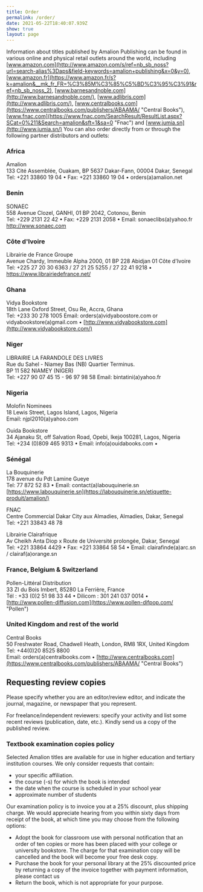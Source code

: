 ```yaml
---
title: Order
permalink: /order/
date: 2021-05-22T18:40:07.939Z
show: true
layout: page
---
```

Information about titles published by Amalion Publishing can be found in various online and physical retail outlets around the world, including [www.amazon.com](http://www.amazon.com/s/ref=nb_sb_noss?url=search-alias%3Daps&field-keywords=amalion+publishing&x=0&y=0), [www.amazon.fr](https://www.amazon.fr/s?k=amalion&__mk_fr_FR=%C3%85M%C3%85%C5%BD%C3%95%C3%91&ref=nb_sb_noss_2), [www.barnesandnoble.com](http://www.barnesandnoble.com/), [www.adlibris.com](http://www.adlibris.com/), [www.centralbooks.com](https://www.centralbooks.com/publishers/ABAAMA/ "Central Books"), [www.fnac.com](https://www.fnac.com/SearchResult/ResultList.aspx?SCat=0%211&Search=amalion&sft=1&sa=0 "Fnac") and [www.jumia.sn](http://www.jumia.sn/) You can also order directly from or through the following partner distributors and outlets:

### Africa

Amalion\
133 Cité Assemblée, Ouakam, BP 5637 Dakar-Fann, 00004 Dakar, Senegal\
Tel: +221 33860 19 04 • Fax: +221 33860 19 04 • orders(a)amalion.net

### Benin

SONAEC\
558 Avenue Clozel, GANHI, 01 BP 2042, Cotonou, Benin\
Tel: +229 2131 22 42 • Fax: +229 2131 2058 • Email: sonaeclibs(a)yahoo.fr\
http://www.sonaec.com

### Côte d'Ivoire

Librairie de France Groupe\
Avenue Chardy, Immeuble Alpha 2000, 01 BP 228 Abidjan 01 Côte d'Ivoire \
Tel: +225 27 20 30 6363 / 27 21 25 5255  / 27 22 41 9218  • [](http://www.vidyabookstore.com/)\
<https://www.librairiedefrance.net/>

### Ghana

Vidya Bookstore\
18th Lane Oxford Street, Osu Re, Accra, Ghana\
Tel: +233 30 278 1005 Email: orders(a)vidyaboostore.com or vidyabookstore(a)gmail.com • [http://www.vidyabookstore.com](http://www.vidyabookstore.com/)

### Niger

LIBRAIRIE LA FARANDOLE DES LIVRES\
Rue du Sahel - Niamey Bas (NB) Quartier Terminus.\
BP 11 582 NIAMEY (NIGER)\
Tel: +227 90 07 45 15 - 96 97 98 58 Email: bintatini(a)yahoo.fr

### Nigeria

Molofin Nominees\
18 Lewis Street, Lagos Island, Lagos, Nigeria\
Email: njpl2010(a)yahoo.com

Ouida Bookstore\
34 Ajanaku St, off Salvation Road, Opebi, Ikeja 100281, Lagos, Nigeria\
Tel: +234 (0)809 465 9313 • Email: info(a)ouidabooks.com • [](http://www.terrakulture.com/)

### Sénégal

La Bouquinerie\
178 avenue du Pdt Lamine Gueye\
Tel: 77 872 52 83 • Email: contact(a)labouquinerie.sn\
[https://www.labouquinerie.sn](https://labouquinerie.sn/etiquette-produit/amalion/)

FNAC\
Centre Commercial Dakar City aux Almadies, Almadies, Dakar, Senegal\
Tel: +221 33843 48 78

Librairie Clairafrique\
Av Cheikh Anta Diop x Route de Université prolongée, Dakar, Senegal\
Tel: +221 33864 4429 • Fax: +221 33864 58 54 • Email: clairafinde(a)arc.sn / clairaf(a)orange.sn

### France, Belgium & Switzerland

Pollen-Littéral Distribution\
33 ZI du Bois Imbert, 85280 La Ferrière, France\
Tél : +33 (0)2 51 98 33 44 • Dilicom : 301 241 037 0014 • [http://www.pollen-diffusion.com](https://www.pollen-difpop.com/ "Pollen")

### United Kingdom and rest of the world

Central Books\
50 Freshwater Road, Chadwell Heath, London, RM8 1RX, United Kingdom\
Tel: +44(0)20 8525 8800\
Email: orders(a)centralbooks.com • [http://www.centralbooks.com](https://www.centralbooks.com/publishers/ABAAMA/ "Central Books")

## Requesting review copies

Please specify whether you are an editor/review editor, and indicate the journal, magazine, or newspaper that you represent.

For freelance/independent reviewers: specify your activity and list some recent reviews (publication, date, etc.). Kindly send us a copy of the published review.

### Textbook examination copies policy

Selected Amalion titles are available for use in higher education and tertiary institution courses. We only consider requests that contain:

* your specific affiliation.
* the course (-s) for which the book is intended
* the date when the course is scheduled in your school year
* approximate number of students

Our examination policy is to invoice you at a 25% discount, plus shipping charge. We would appreciate hearing from you within sixty days from receipt of the book, at which time you may choose from the following options:

* Adopt the book for classroom use with personal notification that an order of ten copies or more has been placed with your college or university bookstore. The charge for that examination copy will be cancelled and the book will become your free desk copy.  
* Purchase the book for your personal library at the 25% discounted price by returning a copy of the invoice together with payment information, please contact us  
* Return the book, which is not appropriate for your purpose.